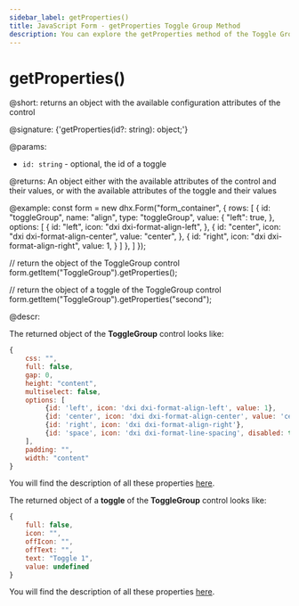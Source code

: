 ```yaml
---
sidebar_label: getProperties()
title: JavaScript Form - getProperties Toggle Group Method 
description: You can explore the getProperties method of the Toggle Group control of Form in the documentation of the DHTMLX JavaScript UI library. Browse developer guides and API reference, try out code examples and live demos, and download a free 30-day evaluation version of DHTMLX Suite.
---
```


# getProperties()

@short: returns an object with the available configuration attributes of the control

@signature: {'getProperties(id?: string): object;'}

@params:
- `id: string` - optional, the id of a toggle

@returns:
An object either with the available attributes of the control and their values, or with the available attributes of the toggle and their values

@example:
const form = new dhx.Form("form_container", { 
    rows: [
        {
        	id: "toggleGroup",
            name: "align",
            type: "toggleGroup",
            value: {
                "left": true,
            },
            options: [
                {
                    id: "left",
                    icon: "dxi dxi-format-align-left",
                },
                {
                    id: "center",
                    icon: "dxi dxi-format-align-center",
                    value: "center",
                },
                {
                    id: "right",
                    icon: "dxi dxi-format-align-right",
                    value: 1,
                }
            ]
        },
    ]
});

// return the object of the ToggleGroup control 
form.getItem("ToggleGroup").getProperties();

// return the object of a toggle of the ToggleGroup control 
form.getItem("ToggleGroup").getProperties("second");

@descr:

The returned object of the **ToggleGroup** control looks like:

~~~js
{
	css: "",
	full: false,
	gap: 0,
	height: "content",
	multiselect: false,
	options: [
         {id: 'left', icon: 'dxi dxi-format-align-left', value: 1},
         {id: 'center', icon: 'dxi dxi-format-align-center', value: 'center'},
         {id: 'right', icon: 'dxi dxi-format-align-right'},
         {id: 'space', icon: 'dxi dxi-format-line-spacing', disabled: true}
    ],
	padding: "",
	width: "content"
}
~~~

You will find the description of all these properties [here](form/api/togglegroup/api_togglegroup_properties.md).

The returned object of a **toggle** of the **ToggleGroup** control looks like:

~~~js
{
	full: false,
	icon: "",
	offIcon: "",
	offText: "",
	text: "Toggle 1",
	value: undefined
}
~~~

You will find the description of all these properties [here](form/api/togglegroup/api_togglegroup_properties.md#properties-of-a-toggle-of-togglegroup).


